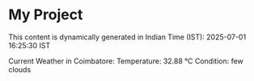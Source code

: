 # My Project

This content is dynamically generated in Indian Time (IST): 2025-07-01 16:25:30 IST


Current Weather in Coimbatore:
Temperature: 32.88 °C
Condition: few clouds
